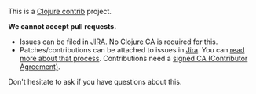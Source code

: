 This is a [Clojure contrib] project.

__We cannot accept pull requests.__

* Issues can be filed in [JIRA]. No [Clojure CA] is required for this.
* Patches/contributions can be attached to issues in [Jira]. You can [read more
  about that process](https://clojure.org/community/contributing).
  Contributions need a [signed CA (Contributor
  Agreement)](http://clojure.org/community/contributing).

Don't hesitate to ask if you have questions about this.

[JIRA]: https://dev.clojure.org/jira/browse/TCHECK
[Clojure CA]: https://clojure.org/community/contributing
[Clojure contrib]: https://clojure.org/community/contrib_libs
